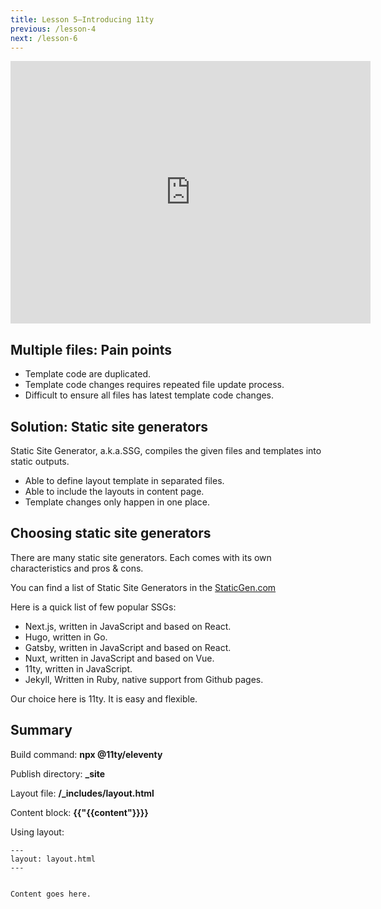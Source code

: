```yaml
---
title: Lesson 5—Introducing 11ty
previous: /lesson-4
next: /lesson-6
---
```




<iframe src="https://slides.com/makzan/11ty-and-netlify-demo/embed?token=uBQ1Ocke&style=hidden" width="576" height="420" scrolling="no" frameborder="0" webkitallowfullscreen mozallowfullscreen allowfullscreen></iframe>


## Multiple files: Pain points



- Template code are duplicated.
- Template code changes requires repeated file update process.
- Difficult to ensure all files has latest template code changes.


## Solution: Static site generators

Static Site Generator, a.k.a.SSG, compiles the given files and templates into static outputs.

- Able to define layout template in separated files.
- Able to include the layouts in content page.
- Template changes only happen in one place.

## Choosing static site generators

There are many static site generators. Each comes with its own characteristics and pros & cons.

You can find a list of Static Site Generators in the [StaticGen.com](https://www.staticgen.com)

Here is a quick list of few popular SSGs:

- Next.js, written in JavaScript and based on React.
- Hugo, written in Go.
- Gatsby, written in JavaScript and based on React.
- Nuxt, written in JavaScript and based on Vue.
- 11ty, written in JavaScript.
- Jekyll, Written in Ruby, native support from Github pages.

Our choice here is 11ty. It is easy and flexible.


## Summary

Build command: **npx @11ty/eleventy**

Publish directory: **_site**

Layout file: **/_includes/layout.html**

Content block: **{{"{{content"}}}}**

Using layout:

```
---
layout: layout.html
---


Content goes here.

```



